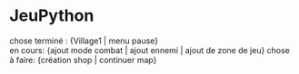 # JeuPython
chose terminé :
{Village1 | menu pause}   
en cours:
{ajout mode  combat | ajout ennemi | ajout de zone de jeu}
chose à faire:
{création shop | continuer map}
